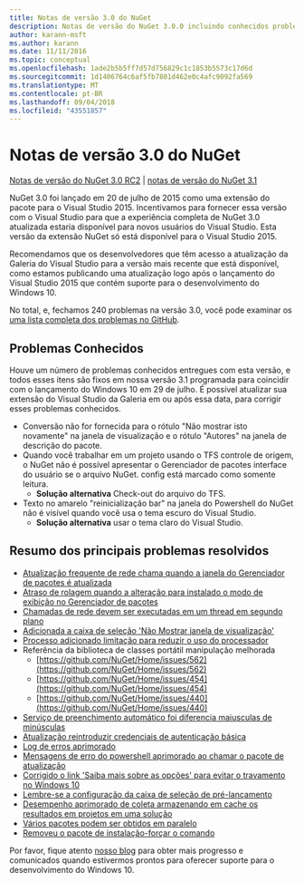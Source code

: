 ```yaml
---
title: Notas de versão 3.0 do NuGet
description: Notas de versão do NuGet 3.0.0 incluindo conhecidos problemas, correções de bugs, recursos adicionados e DCRs.
author: karann-msft
ms.author: karann
ms.date: 11/11/2016
ms.topic: conceptual
ms.openlocfilehash: 1ade2b5b5ff7d57d756829c1c1853b5573c17d6d
ms.sourcegitcommit: 1d1406764c6af5fb7801d462e0c4afc9092fa569
ms.translationtype: MT
ms.contentlocale: pt-BR
ms.lasthandoff: 09/04/2018
ms.locfileid: "43551857"
---
```

# <a name="nuget-30-release-notes"></a>Notas de versão 3.0 do NuGet

[Notas de versão do NuGet 3.0 RC2](../release-notes/nuget-3.0-RC2.md) | [notas de versão do NuGet 3.1](../release-notes/nuget-3.1.md)

NuGet 3.0 foi lançado em 20 de julho de 2015 como uma extensão do pacote para o Visual Studio 2015. Incentivamos para fornecer essa versão com o Visual Studio para que a experiência completa de NuGet 3.0 atualizada estaria disponível para novos usuários do Visual Studio. Esta versão da extensão NuGet só está disponível para o Visual Studio 2015.

Recomendamos que os desenvolvedores que têm acesso a atualização da Galeria do Visual Studio para a versão mais recente que está disponível, como estamos publicando uma atualização logo após o lançamento do Visual Studio 2015 que contém suporte para o desenvolvimento do Windows 10.

No total, e, fechamos 240 problemas na versão 3.0, você pode examinar os [uma lista completa dos problemas no GitHub](https://github.com/NuGet/Home/issues?q=milestone%3A3.0.0-RTM+is%3Aclosed).

## <a name="known-issues"></a>Problemas Conhecidos

Houve um número de problemas conhecidos entregues com esta versão, e todos esses itens são fixos em nossa versão 3.1 programada para coincidir com o lançamento do Windows 10 em 29 de julho.  É possível atualizar sua extensão do Visual Studio da Galeria em ou após essa data, para corrigir esses problemas conhecidos.

*  Conversão não for fornecida para o rótulo "Não mostrar isto novamente" na janela de visualização e o rótulo "Autores" na janela de descrição do pacote.
*  Quando você trabalhar em um projeto usando o TFS controle de origem, o NuGet não é possível apresentar o Gerenciador de pacotes interface do usuário se o arquivo NuGet. config está marcado como somente leitura.
   * **Solução alternativa** Check-out do arquivo do TFS.
*  Texto no amarelo "reinicialização bar" na janela do Powershell do NuGet não é visível quando você usa o tema escuro do Visual Studio.
   * **Solução alternativa** usar o tema claro do Visual Studio.


## <a name="summary-of-top-issues-resolved"></a>Resumo dos principais problemas resolvidos

* [Atualização frequente de rede chama quando a janela do Gerenciador de pacotes é atualizada](https://github.com/NuGet/Home/issues/515)
* [Atraso de rolagem quando a alteração para instalado o modo de exibição no Gerenciador de pacotes](https://github.com/NuGet/Home/issues/519)
* [Chamadas de rede devem ser executadas em um thread em segundo plano](https://github.com/NuGet/Home/issues/516)
* [Adicionada a caixa de seleção 'Não Mostrar janela de visualização'](https://github.com/NuGet/Home/issues/566)
* [Processo adicionado limitação para reduzir o uso do processador](https://github.com/NuGet/Home/issues/356)
* Referência da biblioteca de classes portátil manipulação melhorada
    * [https://github.com/NuGet/Home/issues/562](https://github.com/NuGet/Home/issues/562)
    * [https://github.com/NuGet/Home/issues/454](https://github.com/NuGet/Home/issues/454)
    * [https://github.com/NuGet/Home/issues/440](https://github.com/NuGet/Home/issues/440)
* [Serviço de preenchimento automático foi diferencia maiusculas de minúsculas](https://github.com/NuGet/Home/issues/198)
* [Atualização reintroduzir credenciais de autenticação básica](https://github.com/NuGet/Home/issues/456)
* [Log de erros aprimorado](https://github.com/NuGet/Home/issues/407)
* [Mensagens de erro do powershell aprimorado ao chamar o pacote de atualização](https://github.com/NuGet/Home/issues/5)
* [Corrigido o link 'Saiba mais sobre as opções' para evitar o travamento no Windows 10](https://github.com/NuGet/Home/issues/822)
* [Lembre-se a configuração da caixa de seleção de pré-lançamento](https://github.com/NuGet/Home/issues/732)
* [Desempenho aprimorado de coleta armazenando em cache os resultados em projetos em uma solução](https://github.com/NuGet/Home/issues/721)
* [Vários pacotes podem ser obtidos em paralelo](https://github.com/NuGet/Home/issues/713)
* [Removeu o pacote de instalação-forçar o comando](https://github.com/NuGet/Home/issues/697)

Por favor, fique atento [nosso blog](http://blog.nuget.org) para obter mais progresso e comunicados quando estivermos prontos para oferecer suporte para o desenvolvimento do Windows 10.